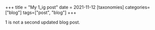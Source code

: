 +++
title = "My 1_ig post"
date = 2021-11-12
[taxonomies]
categories=["blog"]
tags=["post", "blog"]
+++

1 is not a second updated blog post.
